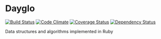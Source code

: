 # Dayglo
[![Build Status](https://travis-ci.org/scotdalton/dayglo.png)](https://travis-ci.org/scotdalton/dayglo)
[![Code Climate](https://codeclimate.com/github/scotdalton/dayglo.png)](https://codeclimate.com/github/scotdalton/dayglo)
[![Coverage Status](https://coveralls.io/repos/scotdalton/dayglo/badge.png)](https://coveralls.io/r/scotdalton/dayglo)
[![Dependency Status](https://gemnasium.com/scotdalton/dayglo.png)](https://gemnasium.com/scotdalton/dayglo)

Data structures and algorithms implemented in Ruby
